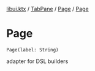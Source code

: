 [libui.ktx](../../README.md) / [TabPane](../README.md) / [Page](README.md) / [Page](-page.md)

# Page

`Page(label: String)`

adapter for DSL builders

